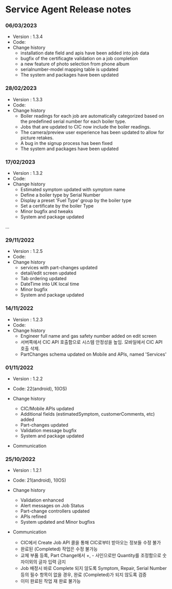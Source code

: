 # Service Agent Release notes

### 06/03/2023
- Version : 1.3.4
- Code:
- Change history
  - installation date field and apis have been added into job data
  - bugfix of the certificagte validation on a job completion 
  - a new feature of photo selection from phone album
  - serialnumber-model mapping table is updated
  - The system and packages have been updated


### 28/02/2023
- Version : 1.3.3
- Code:
- Change history
  - Boiler readings for each job are automatically categorized based on the predefined serial number for each boiler type. 
  - Jobs that are updated to CIC now include the boiler readings. 
  - The camera/preview user experience has been updated to allow for picture retakes. 
  - A bug in the signup process has been fixed
  - The system and packages have been updated  
  

### 17/02/2023
- Version : 1.3.2
- Code:
- Change history
  - Estimated symptom updated with symptom name
  - Define a boiler type by Serial Number
  - Display a preset 'Fuel Type' group by the boiler type
  - Set a certificate by the boiler Type
  - Minor bugfix and tweaks
  - System and package updated
  
...

### 29/11/2022
- Version : 1.2.5
- Code:
- Change history
  - services with part-changes updated
  - detail/edit screen updated
  - Tab ordering updated
  - DateTime into UK local time
  - Minor bugfix
  - System and package updated

### 14/11/2022
- Version : 1.2.3
- Code:
- Change history
  - Engineer full name and gas safety number added on edit screen
  - 서버쪽에서 CIC API 호출함으로 시스템 안정성을 높임. 모바일에서 CIC API 호출 삭제.
  - PartChanges schema updated on Mobile and APIs, named 'Services'

### 01/11/2022
- Version : 1.2.2
- Code: 22(android), 1(IOS)
- Change history
  - CIC/Mobile APIs updated
  - Additional fields (estimatedSymptom, customerComments, etc) added
  - Part-changes updated
  - Validation message bugfix
  - System and package updated

- Communication


### 25/10/2022
- Version : 1.2.1
- Code: 21(android), 1(IOS)
- Change history
  - Validation enhanced
  - Alert messages on Job Status
  - Part-change controllers updated
  - APIs refined
  - System updated and Minor bugfixs

- Communication
  - CIC에서 Create Job API 콜을 통해 CIC로부터 받아오는 정보들 수정 불가
  - 완료된 (Completed) 작업은 수정 불가능
  - 교체 부품 등록, Part Change에서 +, - 사인으로만 Quantity를 조정함으로 숫자이외의 글자 입력 금지
  - Job 배정시 바로 Complete 되지 않도록 Symptom, Repair, Serial Number 등의 필수 항목이 없을 경우, 완료 (Completed)가 되지 않도록 검증
  - 이미 완료된 작업 재 완료 불가능

